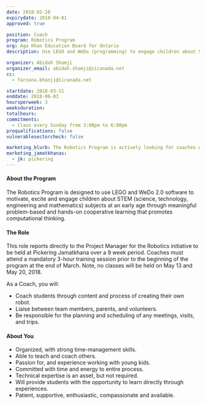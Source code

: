 ```yaml
---
date: 2018-02-28
expirydate: 2018-04-01
approved: true

position: Coach
program: Robotics Program
org: Aga Khan Education Board for Ontario
description: Use LEGO and WeDo (programming) to engage children about STEM at Pickering Jamatkhana

organizer: Abidah Shamji
organizer_email: abidah.shamji@iicanada.net
cc:
  - farzana.bhanji@iicanada.net

startdate: 2018-03-31
enddate: 2018-06-03
hoursperweek: 3
weeksduration:
totalhours:
commitments:
  - Class every Sunday from 3:00pm to 6:00pm
proqualifications: false
vulnerablesectorcheck: false

marketing_blurb: The Robotics Program is actively looking for coaches who are interested in working with children 6-12 years old using LEGO and programming.
marketing_jamatkhanas:
  - jk: pickering
---
```


#### About the Program

The Robotics Program is designed to use LEGO and WeDo 2.0 software to motivate, excite and engage children about STEM (science, technology, engineering and mathematics) subjects at an early age through meaningful problem-based and hands-on cooperative learning that promotes computational thinking.

#### The Role

This role reports directly to the Project Manager for the Robotics initiative to be held at Pickering Jamatkhana over a 9 week period. Coaches must attend a mandatory 3-hour training session prior to the beginning of the program at the end of March. Note, no classes will be held on May 13 and May 20, 2018.

As a Coach, you will:

- Coach students through content and process of creating their own robot.
- Liaise between team members, parents, and volunteers.
- Be responsible for the planning and scheduling of any meetings, visits, and trips.

#### About You

- Organized, with strong time-management skills.
- Able to teach and coach others.
- Passion for, and experience working with young kids.
- Committed with time and energy to entire process.
- Technical expertise is an asset, but not required.
- Will provide students with the opportunity to learn directly through experiences.
- Patient, supportive, enthusiastic, compassionate and available.

